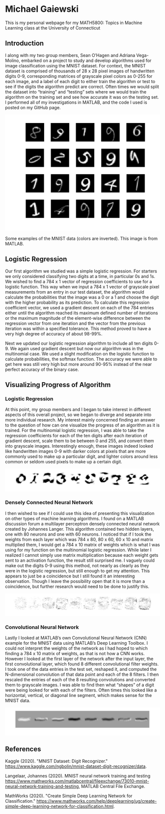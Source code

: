 # Michael Gaiewski

This is my personal webpage for my MATH5800: Topics in Machine Learning class at the University of Connecticut

## Introduction

I along with my two group members, Sean O’Hagen and Adriana Vega-Molino, embarked on a project to study and develop algorithms used for image classification using the MNIST dataset. For context, the MNIST dataset is comprised of thousands of 28 x 28 pixel images of handwritten digits 0-9, corresponding matrices of grayscale pixel colors as 0-255 for each image, and a label of each digit to either train the algorithm or test to see if the digits the algorithm predict are correct. Often times we would split the dataset into “training” and “testing” sets where we would train the algorithm on the training set and see how accurate it was on the testing set. I performed all of my investigations in MATLAB, and the code I used is posted on my GitHub page.

![MNIST Samples](MNISTSample.png)

Some examples of the MNIST data (colors are inverted). This image is from MATLAB.

## Logistic Regression

Our first algorithm we studied was a simple logistic regression. For starters we only considered classifying two digits at a time, in particular 0s and 1s. We wished to find a 784 x 1 vector of regression coefficients to use for a logistic function. This way when we input a 784 x 1 vector of grayscale pixel measurements from an entry in our test dataset, the algorithm would calculate the probabilities that the image was a 0 or a 1 and choose the digit with the higher probability as its prediction. To calculate this regression coefficient vector, we used a gradient descent on each of the 784 entries either until the algorithm reached its maximum defined number of iterations or the maximum magnitude of the element-wise difference between the regression vector from one iteration and the vector from the previous iteration was within a specified tolerance. This method proved to have a very high degree of accuracy of about 98-99%.

Next we updated our logistic regression algorithm to include all ten digits 0-9. We again used gradient descent but now our algorithm was in the multinomial case. We used a slight modification on the logistic function to calculate probabilities, the softmax function. The accuracy we were able to get here was still very high but more around 90-95% instead of the near perfect accuracy of the binary case.

## Visualizing Progress of Algorithm

### Logistic Regression

At this point, my group members and I began to take interest in different aspects of this overall project, so we began to diverge and separate into more individual research. My interest mainly concerned finding an answer to the question of how can one visualize the progress of an algorithm as it is trained. For the multinomial logistic regression, I was able to take the regression coefficients for each of the ten digits after each iteration of gradient descent, scale them to be between 0 and 255, and convert them into grayscale images. Interestingly enough, these images indeed looked like handwritten images 0-9 with darker colors at pixels that are more commonly used to make up a particular digit, and lighter colors around less common or seldom used pixels to make up a certain digit. 

![Logistic Regression Visual](ThetaPic.jpg)

### Densely Connected Neural Network

I then wished to see if I could use this idea of presenting this visualization on other types of machine learning algorithms. I found on a MATLAB discussion forum a multilayer perceptron densely connected neural network created by Johannes Langer. This algorithm contained two hidden layers, one with 80 neurons and one with 60 neurons. I noticed that if I took the weights from each layer which was 784 x 80, 80 x 60, 60 x 10 and matrix multiplied them, I would get a 784 x 10 matrix of weights which is what I was using for my function on the multinomial logistic regression. While later I realized I cannot simply use matrix multiplication because each weight gets sent to an activation function, the result still surprised me. I vaguely could make out the digits 0-9 using this method, not nearly as clearly as they were in the logistic regression, but still enough to get my attention. This appears to just be a coincidence but I still found it an interesting observation. Though I leave the possibility open that it is more than a coincidence, but further research would need to be done to justify this.

![Hidden Layer Visual](HL.jpg)

### Convolutional Neural Network

Lastly I looked at MATLAB’s own Convolutional Neural Network (CNN) example for the MNIST data using MATLAB’s Deep Learning Toolbox. I could not interpret the weights of the network as I had hoped to which finding a 784 x 10 matrix of weights, as that is not how a CNN works. However I looked at the first layer of the network after the input layer, the first convolutional layer, which found 8 different convolutional filter weights. I took one of the data entries in the test set, reshaped it, and computed the N-dimensional convolution of that data point and each of the 8 filters. I then rescaled the entries of each of the 8 resulting convolutions and converted them to grayscale images. I was able to find then what “shapes” of a digit were being looked for with each of the filters. Often times this looked like a horizontal, vertical, or diagonal line segment, which makes sense for the MNIST data.

![CNN Visual](CNN.jpg)

## References

Kaggle (2020). "MNIST Dataset: Digit Recognizer." <https://www.kaggle.com/ngbolin/mnist-dataset-digit-recognizer/data>.

Langelaar, Johannes (2020). MNIST neural network training and testing <https://www.mathworks.com/matlabcentral/fileexchange/73010-mnist-neural-network-training-and-testing>, MATLAB Central File Exchange.

MathWorks (2020). "Create Simple Deep Learning Network for Classification." <https://www.mathworks.com/help/deeplearning/ug/create-simple-deep-learning-network-for-classification.html>.

